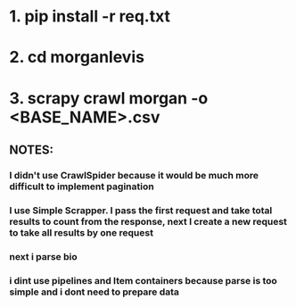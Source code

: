 # 1. pip install -r req.txt
# 2. cd morganlevis
# 3. scrapy crawl morgan -o <BASE_NAME>.csv

## NOTES:
### I didn't use CrawlSpider because it would be much more difficult to implement pagination
### I use Simple Scrapper. I pass the first request and take total results to count from the response, next I create a new request to take all results by one request
### next i parse bio

### i dint use pipelines and Item containers because parse is too simple and i dont need to prepare data

